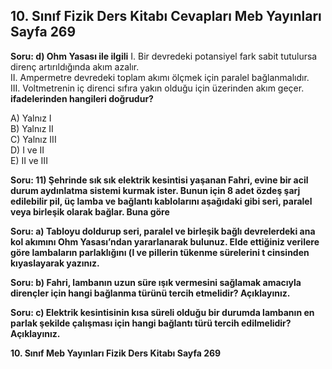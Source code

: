 ## 10. Sınıf Fizik Ders Kitabı Cevapları Meb Yayınları Sayfa 269

**Soru: d) Ohm Yasası ile ilgili** I. Bir devredeki potansiyel fark sabit tutulursa direnç artırıldığında akım azalır.  
 II. Ampermetre devredeki toplam akımı ölçmek için paralel bağlanmalıdır.  
 III. Voltmetrenin iç direnci sıfıra yakın olduğu için üzerinden akım geçer. **ifadelerinden hangileri doğrudur?**

A) Yalnız I  
 B) Yalnız II  
 C) Yalnız III  
 D) I ve II  
 E) II ve III

**Soru: 11) Şehrinde sık sık elektrik kesintisi yaşanan Fahri, evine bir acil durum aydınlatma sistemi kurmak ister. Bunun için 8 adet özdeş şarj edilebilir pil, üç lamba ve bağlantı kablolarını aşağıdaki gibi seri, paralel veya birleşik olarak bağlar. Buna göre**

**Soru: a) Tabloyu doldurup seri, paralel ve birleşik bağlı devrelerdeki ana kol akımını Ohm Yasası’ndan yararlanarak bulunuz. Elde ettiğiniz verilere göre lambaların parlaklığını (l ve pillerin tükenme sürelerini t cinsinden kıyaslayarak yazınız.**

**Soru: b) Fahri, lambanın uzun süre ışık vermesini sağlamak amacıyla dirençler için hangi bağlanma türünü tercih etmelidir? Açıklayınız.**

**Soru: c) Elektrik kesintisinin kısa süreli olduğu bir durumda lambanın en parlak şekilde çalışması için hangi bağlantı türü tercih edilmelidir? Açıklayınız.**

**10. Sınıf Meb Yayınları Fizik Ders Kitabı Sayfa 269**